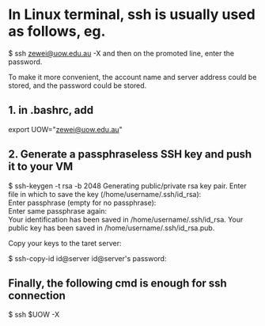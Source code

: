 # In Linux terminal, ssh is usually used as follows, eg.
  $ ssh zewei@uow.edu.au -X 
and then on the promoted line, enter the password.

To make it more convenient, the account name and server address could be stored, and the password could be stored.

## 1. in .bashrc, add

  export UOW="zewei@uow.edu.au" 

## 2. Generate a passphraseless SSH key and push it to your VM
  $ ssh-keygen -t rsa -b 2048 
  Generating public/private rsa key pair. 
  Enter file in which to save the key (/home/username/.ssh/id_rsa):  
  Enter passphrase (empty for no passphrase):  
  Enter same passphrase again:  
  Your identification has been saved in /home/username/.ssh/id_rsa. 
  Your public key has been saved in /home/username/.ssh/id_rsa.pub. 
  
  Copy your keys to the taret server: 
  
  $ ssh-copy-id id@server 
  id@server's password: 
  
## Finally, the following cmd is enough for ssh connection
  $ ssh $UOW -X
